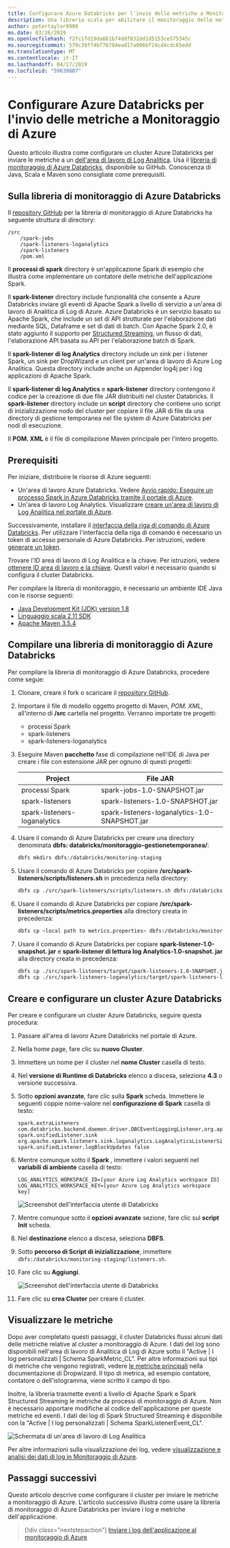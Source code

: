```yaml
---
title: Configurare Azure Databricks per l'invio delle metriche a Monitoraggio di Azure
description: Una libreria scala per abilitare il monitoraggio delle metriche e la registrazione dei dati in Azure Log Analitica
author: petertaylor9999
ms.date: 03/26/2019
ms.openlocfilehash: f2fc1fd19da661b74ddf032dd1d5153ce575345c
ms.sourcegitcommit: 579c39ff4b776704ead17a006bf24cd4cdc65edd
ms.translationtype: MT
ms.contentlocale: it-IT
ms.lasthandoff: 04/17/2019
ms.locfileid: "59639887"
---
```

<!-- markdownlint-disable MD040 -->

# <a name="configure-azure-databricks-to-send-metrics-to-azure-monitor"></a>Configurare Azure Databricks per l'invio delle metriche a Monitoraggio di Azure

Questo articolo illustra come configurare un cluster Azure Databricks per inviare le metriche a un [dell'area di lavoro di Log Analitica](/azure/azure-monitor/platform/manage-access). Usa il [libreria di monitoraggio di Azure Databricks](https://github.com/mspnp/spark-monitoring), disponibile su GitHub. Conoscenza di Java, Scala e Maven sono consigliate come prerequisiti.

## <a name="about-the-azure-databricks-monitoring-library"></a>Sulla libreria di monitoraggio di Azure Databricks

Il [repository GitHub](https://github.com/mspnp/spark-monitoring) per la libreria di monitoraggio di Azure Databricks ha seguente struttura di directory:

```
/src  
    /spark-jobs  
    /spark-listeners-loganalytics  
    /spark-listeners  
    /pom.xml  
```

Il **processi di spark** directory è un'applicazione Spark di esempio che illustra come implementare un contatore delle metriche dell'applicazione Spark.

Il **spark-listener** directory include funzionalità che consente a Azure Databricks inviare gli eventi di Apache Spark a livello di servizio a un'area di lavoro di Analitica di Log di Azure. Azure Databricks è un servizio basato su Apache Spark, che include un set di API strutturate per l'elaborazione dati mediante SQL, Dataframe e set di dati di batch. Con Apache Spark 2.0, è stato aggiunto il supporto per [Structured Streaming](https://spark.apache.org/docs/latest/structured-streaming-programming-guide.html), un flusso di dati, l'elaborazione API basata su API per l'elaborazione batch di Spark.

Il **spark-listener di log Analytics** directory include un sink per i listener Spark, un sink per DropWizard e un client per un'area di lavoro di Azure Log Analitica. Questa directory include anche un Appender log4j per i log applicazioni di Apache Spark.

Il **spark-listener di log Analytics** e **spark-listener** directory contengono il codice per la creazione di due file JAR distribuiti nel cluster Databricks. Il **spark-listener** directory include un **script** directory che contiene uno script di inizializzazione nodo del cluster per copiare il file JAR di file da una directory di gestione temporanea nel file system di Azure Databricks per nodi di esecuzione.

Il **POM. XML** è il file di compilazione Maven principale per l'intero progetto.

## <a name="prerequisites"></a>Prerequisiti

Per iniziare, distribuire le risorse di Azure seguenti:

- Un'area di lavoro Azure Databricks. Vedere [Avvio rapido: Eseguire un processo Spark in Azure Databricks tramite il portale di Azure](/azure/azure-databricks/quickstart-create-databricks-workspace-portal).
- Un'area di lavoro Log Analytics. Visualizzare [creare un'area di lavoro di Log Analitica nel portale di Azure](/azure/azure-monitor/learn/quick-create-workspace).

Successivamente, installare il [interfaccia della riga di comando di Azure Databricks](https://docs.databricks.com/user-guide/dev-tools/databricks-cli.html#install-the-cli). Per utilizzare l'interfaccia della riga di comando è necessario un token di accesso personale di Azure Databricks. Per istruzioni, vedere [generare un token](https://docs.azuredatabricks.net/api/latest/authentication.html#token-management).

Trovare l'ID area di lavoro di Log Analitica e la chiave. Per istruzioni, vedere [ottenere ID area di lavoro e la chiave](/azure/azure-monitor/platform/agent-windows#obtain-workspace-id-and-key). Questi valori è necessario quando si configura il cluster Databricks.

Per compilare la libreria di monitoraggio, è necessario un ambiente IDE Java con le risorse seguenti:

- [Java Development Kit (JDK) version 1.8](http://www.oracle.com/technetwork/java/javase/downloads/index.html)
- [Linguaggio scala 2.11 SDK](https://www.scala-lang.org/download/)
- [Apache Maven 3.5.4](http://maven.apache.org/download.cgi)

## <a name="build-the-azure-databricks-monitoring-library"></a>Compilare una libreria di monitoraggio di Azure Databricks

Per compilare la libreria di monitoraggio di Azure Databricks, procedere come segue:

1. Clonare, creare il fork o scaricare il [repository GitHub](https://github.com/mspnp/spark-monitoring).

1. Importare il file di modello oggetto progetto di Maven, _POM. XML_, all'interno di **/src** cartella nel progetto. Verranno importate tre progetti:

    - processi Spark
    - spark-listeners
    - spark-listeners-loganalytics

1. Eseguire Maven **pacchetto** fase di compilazione nell'IDE di Java per creare i file con estensione JAR per ognuno di questi progetti:

    |Project| File JAR|
    |-------|---------|
    |processi Spark|spark-jobs-1.0-SNAPSHOT.jar|
    |spark-listeners|spark-listeners-1.0-SNAPSHOT.jar|
    |spark-listeners-loganalytics|spark-listeners-loganalytics-1.0-SNAPSHOT.jar|

1. Usare il comando di Azure Databricks per creare una directory denominata **dbfs: databricks/monitoraggio-gestionetemporanea/**:  

    ```bash
    dbfs mkdirs dbfs:/databricks/monitoring-staging
    ```

1. Usare il comando di Azure Databricks per copiare **/src/spark-listeners/scripts/listeners.sh** in precedenza nella directory:

    ```bash
    dbfs cp ./src/spark-listeners/scripts/listeners.sh dbfs:/databricks/monitoring-staging/listeners.sh
    ```

1. Usare il comando di Azure Databricks per copiare **/src/spark-listeners/scripts/metrics.properties** alla directory creata in precedenza:

    ```bash
    dbfs cp <local path to metrics.properties> dbfs:/databricks/monitoring-staging/metrics.properties
    ```

1. Usare il comando di Azure Databricks per copiare **spark-listener-1.0-snapshot. jar** e **spark-listener di lettura log Analytics-1.0-snapshot. jar** alla directory creata in precedenza:

    ```bash
    dbfs cp ./src/spark-listeners/target/spark-listeners-1.0-SNAPSHOT.jar dbfs:/databricks/monitoring-staging/spark-listeners-1.0-SNAPSHOT.jar
    dbfs cp ./src/spark-listeners-loganalytics/target/spark-listeners-loganalytics-1.0-SNAPSHOT.jar dbfs:/databricks/monitoring-staging/spark-listeners-loganalytics-1.0-SNAPSHOT.jar
    ```

## <a name="create-and-configure-an-azure-databricks-cluster"></a>Creare e configurare un cluster Azure Databricks

Per creare e configurare un cluster Azure Databricks, seguire questa procedura:

1. Passare all'area di lavoro Azure Databricks nel portale di Azure.
1. Nella home page, fare clic su **nuovo Cluster**.
1. Immettere un nome per il cluster nel **nome Cluster** casella di testo.
1. Nel **versione di Runtime di Databricks** elenco a discesa, seleziona **4.3** o versione successiva.
1. Sotto **opzioni avanzate**, fare clic sulla **Spark** scheda. Immettere le seguenti coppie nome-valore nel **configurazione di Spark** casella di testo:

    ```
    spark.extraListeners com.databricks.backend.daemon.driver.DBCEventLoggingListener,org.apache.spark.listeners.UnifiedSparkListener
    spark.unifiedListener.sink org.apache.spark.listeners.sink.loganalytics.LogAnalyticsListenerSink
    spark.unifiedListener.logBlockUpdates false
    ```

1. Mentre comunque sotto il **Spark** , immettere i valori seguenti nel **variabili di ambiente** casella di testo:

    ```
    LOG_ANALYTICS_WORKSPACE_ID=[your Azure Log Analytics workspace ID]
    LOG_ANALYTICS_WORKSPACE_KEY=[your Azure Log Analytics workspace key]
    ```

    ![Screenshot dell'interfaccia utente di Databricks](./_images/create-cluster1.png)

1. Mentre comunque sotto il **opzioni avanzate** sezione, fare clic sul **script Init** scheda.
1. Nel **destinazione** elenco a discesa, seleziona **DBFS**.
1. Sotto **percorso di Script di inizializzazione**, immettere `dbfs:/databricks/monitoring-staging/listeners.sh`.
1. Fare clic su **Aggiungi**.

    ![Screenshot dell'interfaccia utente di Databricks](./_images/create-cluster2.png)

1. Fare clic su **crea Cluster** per creare il cluster.

## <a name="view-metrics"></a>Visualizzare le metriche

Dopo aver completato questi passaggi, il cluster Databricks flussi alcuni dati delle metriche relative al cluster a monitoraggio di Azure. I dati del log sono disponibili nell'area di lavoro di Analitica di Log di Azure sotto il "Active | I log personalizzati | Schema SparkMetric_CL". Per altre informazioni sui tipi di metriche che vengono registrati, vedere [le metriche principali](https://metrics.dropwizard.io/4.0.0/manual/core.html) nella documentazione di Dropwizard. Il tipo di metrica, ad esempio contatore, contatore o dell'istogramma, viene scritto il campo di tipo.

Inoltre, la libreria trasmette eventi a livello di Apache Spark e Spark Structured Streaming le metriche da processi di monitoraggio di Azure. Non è necessario apportare modifiche al codice dell'applicazione per queste metriche ed eventi. I dati dei log di Spark Structured Streaming è disponibile con la "Active | I log personalizzati | Schema SparkListenerEvent_CL".

![Schermata di un'area di lavoro di Log Analitica](./_images/workspace.png)

Per altre informazioni sulla visualizzazione dei log, vedere [visualizzazione e analisi dei dati di log in Monitoraggio di Azure](/azure/azure-monitor/log-query/portals).

## <a name="next-steps"></a>Passaggi successivi

Questo articolo descrive come configurare il cluster per inviare le metriche a monitoraggio di Azure. L'articolo successivo illustra come usare la libreria di monitoraggio di Azure Databricks per inviare i log e metriche dell'applicazione.

> [!div class="nextstepaction"]
> [Inviare i log dell'applicazione al monitoraggio di Azure](./application-logs.md)
